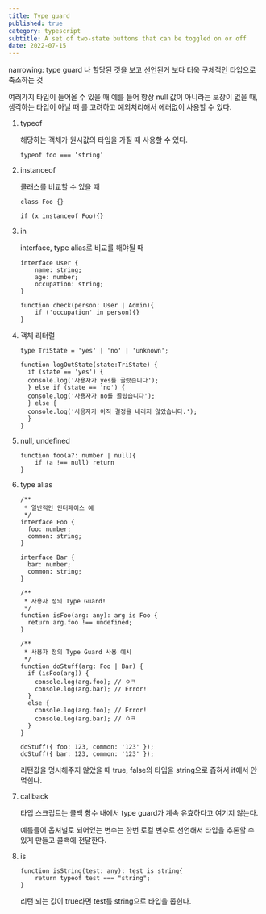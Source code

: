 ```yaml
---
title: Type guard
published: true
category: typescript
subtitle: A set of two-state buttons that can be toggled on or off
date: 2022-07-15
---
```



narrowing: type guard 나 할당된 것을 보고 선언된거 보다 더욱 구체적인 타입으로 축소하는 것

여러가지 타입이 들어올 수 있을 때 예를 들어 항상 null 값이 아니라는 보장이 없을 때, 생각하는 타입이 아닐 때 를 고려하고 예외처리해서 에러없이 사용할 수 있다.

1. typeof
    
    해당하는 객체가 원시값의 타입을 가질 때 사용할 수 있다.
    
    `typeof foo === ‘string’`
    
2. instanceof
    
    클래스를 비교할 수 있을 때
    
    ```tsx
    class Foo {}
    
    if (x instanceof Foo){}
    ```
    
3. in
    
    interface, type alias로 비교를 해야될 때
    
    ```tsx
    interface User {
        name: string;
        age: number;
        occupation: string;
    }
    
    function check(person: User | Admin){
    	if ('occupation' in person){}
    }
    ```
    
4. 객체 리터럴
    
    ```tsx
    type TriState = 'yes' | 'no' | 'unknown';
    
    function logOutState(state:TriState) {
      if (state == 'yes') {
      console.log('사용자가 yes를 골랐습니다');
      } else if (state == 'no') {
      console.log('사용자가 no를 골랐습니다');
      } else {
      console.log('사용자가 아직 결정을 내리지 않았습니다.');
      }
    }
    ```
    
5. null, undefined
    
    ```tsx
    function foo(a?: number | null){
    	if (a !== null) return
    }
    ```
    
6. type alias
    
    ```tsx
    /**
     * 일반적인 인터페이스 예
     */
    interface Foo {
      foo: number;
      common: string;
    }
    
    interface Bar {
      bar: number;
      common: string;
    }
    
    /**
     * 사용자 정의 Type Guard!
     */
    function isFoo(arg: any): arg is Foo {
      return arg.foo !== undefined;
    }
    
    /**
     * 사용자 정의 Type Guard 사용 예시
     */
    function doStuff(arg: Foo | Bar) {
      if (isFoo(arg)) {
        console.log(arg.foo); // ㅇㅋ
        console.log(arg.bar); // Error!
      }
      else {
        console.log(arg.foo); // Error!
        console.log(arg.bar); // ㅇㅋ
      }
    }
    
    doStuff({ foo: 123, common: '123' });
    doStuff({ bar: 123, common: '123' });
    ```
    
    리턴값을 명시해주지 않았을 때 true, false의 타입을 string으로 좁혀서 if에서 안먹힌다.
    
7. callback
    
    타입 스크립트는 콜백 함수 내에서 type guard가 계속 유효하다고 여기지 않는다.
    
    예를들어 옵셔널로 되어있는 변수는 한번 로컬 변수로 선언해서 타입을 추론할 수 있게 만들고 콜백에 전달한다.
    
8. is
    
    ```tsx
    function isString(test: any): test is string{
        return typeof test === "string";
    }
    ```
    
    리턴 되는 값이 true라면 test를 string으로 타입을 좁힌다.